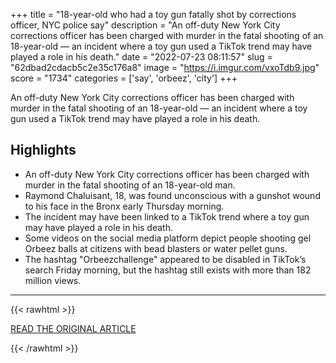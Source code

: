 +++
title = "18-year-old who had a toy gun fatally shot by corrections officer, NYC police say"
description = "An off-duty New York City corrections officer has been charged with murder in the fatal shooting of an 18-year-old — an incident where a toy gun used a TikTok trend may have played a role in his death."
date = "2022-07-23 08:11:57"
slug = "62dbad2cdacb5c2e35c176a8"
image = "https://i.imgur.com/vxoTdb9.jpg"
score = "1734"
categories = ['say', 'orbeez', 'city']
+++

An off-duty New York City corrections officer has been charged with murder in the fatal shooting of an 18-year-old — an incident where a toy gun used a TikTok trend may have played a role in his death.

## Highlights

- An off-duty New York City corrections officer has been charged with murder in the fatal shooting of an 18-year-old man.
- Raymond Chaluisant, 18, was found unconscious with a gunshot wound to his face in the Bronx early Thursday morning.
- The incident may have been linked to a TikTok trend where a toy gun may have played a role in his death.
- Some videos on the social media platform depict people shooting gel Orbeez balls at citizens with bead blasters or water pellet guns.
- The hashtag "Orbeezchallenge" appeared to be disabled in TikTok’s search Friday morning, but the hashtag still exists with more than 182 million views.

---

{{< rawhtml >}}
  <p class="article-category">
    <a target="_blank" href="https://www.nbcnews.com/news/us-news/18-year-old-toy-gun-fatally-shot-corrections-officer-nyc-police-say-rcna39540">READ THE ORIGINAL ARTICLE</a>
  </p>
{{< /rawhtml >}}
